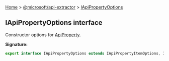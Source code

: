 [Home](./index) &gt; [@microsoft/api-extractor](./api-extractor.md) &gt; [IApiPropertyOptions](./api-extractor.iapipropertyoptions.md)

## IApiPropertyOptions interface

Constructor options for [ApiProperty](./api-extractor.apiproperty.md)<!-- -->.

<b>Signature:</b>

```typescript
export interface IApiPropertyOptions extends IApiPropertyItemOptions, IApiStaticMixinOptions 
```
